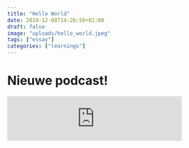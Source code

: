 ```yaml
---
title: "Hello World"
date: 2018-12-08T14:26:58+01:00
draft: false
image: "uploads/hello_world.jpeg"
tags: ["essay"]
categories: ["learnings"]
---
```


# Nieuwe podcast!

<iframe src="https://anchor.fm/baginda/embed/episodes/Music-to-become-mindful-e2kj2c" height="102px" width="400px" frameborder="0" scrolling="no"></iframe>